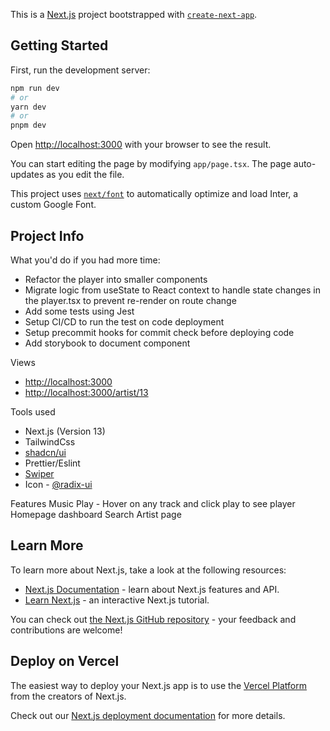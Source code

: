 This is a [Next.js](https://nextjs.org/) project bootstrapped with [`create-next-app`](https://github.com/vercel/next.js/tree/canary/packages/create-next-app).

## Getting Started

First, run the development server:

```bash
npm run dev
# or
yarn dev
# or
pnpm dev
```

Open [http://localhost:3000](http://localhost:3000) with your browser to see the result.

You can start editing the page by modifying `app/page.tsx`. The page auto-updates as you edit the file.

This project uses [`next/font`](https://nextjs.org/docs/basic-features/font-optimization) to automatically optimize and load Inter, a custom Google Font.


## Project Info
What you'd do if you had more time:
 - Refactor the player into smaller components
 - Migrate logic from useState to React context to handle state changes in the player.tsx to prevent re-render on route change
 - Add some tests using Jest
 - Setup CI/CD to run the test on code deployment
 - Setup precommit hooks for commit check before deploying code
 - Add storybook to document component

Views
- [http://localhost:3000](http://localhost:3000/)
- [http://localhost:3000/artist/13](http://localhost:3000/artist/13)

Tools used

- Next.js (Version 13)
- TailwindCss 
- [shadcn/ui](https://ui.shadcn.com/docs)
- Prettier/Eslint
- [Swiper](https://swiperjs.com/swiper-api)
- Icon - [@radix-ui](https://www.radix-ui.com/icons)

Features
Music Play - Hover on any track and click play to see player
Homepage dashboard
Search 
Artist page

## Learn More
To learn more about Next.js, take a look at the following resources:

- [Next.js Documentation](https://nextjs.org/docs) - learn about Next.js features and API.
- [Learn Next.js](https://nextjs.org/learn) - an interactive Next.js tutorial.

You can check out [the Next.js GitHub repository](https://github.com/vercel/next.js/) - your feedback and contributions are welcome!

## Deploy on Vercel

The easiest way to deploy your Next.js app is to use the [Vercel Platform](https://vercel.com/new?utm_medium=default-template&filter=next.js&utm_source=create-next-app&utm_campaign=create-next-app-readme) from the creators of Next.js.

Check out our [Next.js deployment documentation](https://nextjs.org/docs/deployment) for more details.
